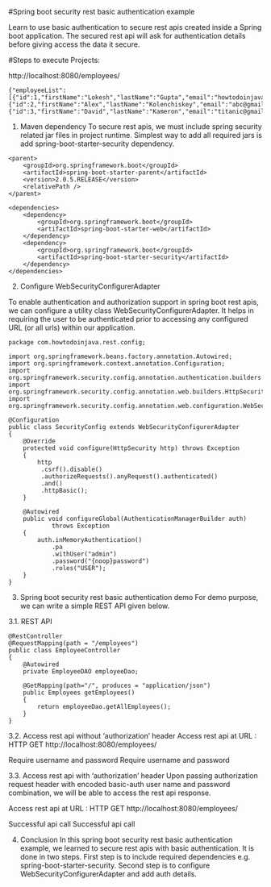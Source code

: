 #Spring boot security rest basic authentication example

Learn to use basic authentication to secure rest apis created inside a Spring boot application. The secured rest api will ask for authentication details before giving access the data it secure.

#Steps to execute Projects:

http://localhost:8080/employees/

```
{"employeeList":[{"id":1,"firstName":"Lokesh","lastName":"Gupta","email":"howtodoinjava@gmail.com"},{"id":2,"firstName":"Alex","lastName":"Kolenchiskey","email":"abc@gmail.com"},{"id":3,"firstName":"David","lastName":"Kameron","email":"titanic@gmail.com"}]}
```

1. Maven dependency
To secure rest apis, we must include spring security related jar files in project runtime. Simplest way to add all required jars is add spring-boot-starter-security dependency.

```
<parent>
	<groupId>org.springframework.boot</groupId>
	<artifactId>spring-boot-starter-parent</artifactId>
	<version>2.0.5.RELEASE</version>
	<relativePath />
</parent>

<dependencies>
	<dependency>
		<groupId>org.springframework.boot</groupId>
		<artifactId>spring-boot-starter-web</artifactId>
	</dependency>
	<dependency>
		<groupId>org.springframework.boot</groupId>
		<artifactId>spring-boot-starter-security</artifactId>
	</dependency>
</dependencies>
```

2. Configure WebSecurityConfigurerAdapter

To enable authentication and authorization support in spring boot rest apis, we can configure a utility class WebSecurityConfigurerAdapter. It helps in requiring the user to be authenticated prior to accessing any configured URL (or all urls) within our application.

```
package com.howtodoinjava.rest.config;

import org.springframework.beans.factory.annotation.Autowired;
import org.springframework.context.annotation.Configuration;
import org.springframework.security.config.annotation.authentication.builders.AuthenticationManagerBuilder;
import org.springframework.security.config.annotation.web.builders.HttpSecurity;
import org.springframework.security.config.annotation.web.configuration.WebSecurityConfigurerAdapter;

@Configuration
public class SecurityConfig extends WebSecurityConfigurerAdapter
{
    @Override
    protected void configure(HttpSecurity http) throws Exception 
    {
        http
         .csrf().disable()
         .authorizeRequests().anyRequest().authenticated()
         .and()
         .httpBasic();
    }
 
    @Autowired
    public void configureGlobal(AuthenticationManagerBuilder auth) 
            throws Exception 
    {
        auth.inMemoryAuthentication()
        	.pa
        	.withUser("admin")
        	.password("{noop}password")
        	.roles("USER");
    }
}
```

3. Spring boot security rest basic authentication demo
For demo purpose, we can write a simple REST API given below.

3.1. REST API

```
@RestController
@RequestMapping(path = "/employees")
public class EmployeeController 
{
    @Autowired
    private EmployeeDAO employeeDao;
    
    @GetMapping(path="/", produces = "application/json")
    public Employees getEmployees() 
    {
        return employeeDao.getAllEmployees();
    }
}
```

3.2. Access rest api without ‘authorization’ header
Access rest api at URL : HTTP GET http://localhost:8080/employees/

Require username and password
Require username and password

3.3. Access rest api with ‘authorization’ header
Upon passing authorization request header with encoded basic-auth user name and password combination, we will be able to access the rest api response.

Access rest api at URL : HTTP GET http://localhost:8080/employees/

Successful api call
Successful api call


4. Conclusion
In this spring boot security rest basic authentication example, we learned to secure rest apis with basic authentication. It is done in two steps. First step is to include required dependencies e.g. spring-boot-starter-security. Second step is to configure WebSecurityConfigurerAdapter and add auth details.